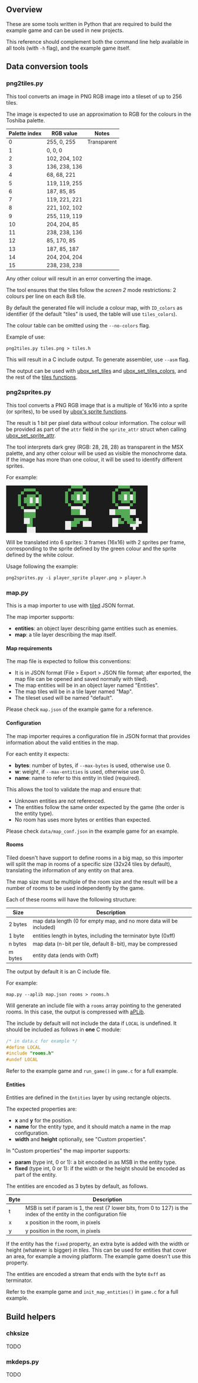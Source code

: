 ## Overview

These are some tools written in Python that are required to build the example
game and can be used in new projects.

This reference should complement both the command line help available in all
tools (with `-h` flag), and the example game itself.

## Data conversion tools

### png2tiles.py

This tool converts an image in PNG RGB image into a tileset of up to 256 tiles.

The image is expected to use an approximation to RGB for the colours in the
Toshiba palette.

| Palette index | RGB value | Notes |
| --- | --- | --- |
| 0 | 255, 0, 255 | Transparent |
| 1| 0,   0,   0 | |
| 2 | 102, 204, 102 | |
| 3 | 136, 238, 136 | |
| 4 | 68,  68, 221 | |
| 5 | 119, 119, 255 | |
| 6 | 187,  85,  85 | |
| 7 | 119, 221, 221 | |
| 8 | 221, 102, 102 | |
| 9 | 255, 119, 119 | |
| 10 | 204, 204,  85 | |
| 11 | 238, 238, 136 | |
| 12 | 85, 170,  85 | |
| 13 | 187,  85, 187 | |
| 14 | 204, 204, 204 | |
| 15 | 238, 238, 238 | |

Any other colour will result in an error converting the image.

The tool ensures that the tiles follow the *screen 2* mode restrictions: 2
colours per line on each 8x8 tile.

By default the generated file will include a colour map, with `ID_colors` as
identifier (if the default "tiles" is used, the table will use `tiles_colors`).

The colour table can be omitted using the `--no-colors` flag.

Example of use:
```
png2tiles.py tiles.png > tiles.h
```
This will result in a C include output. To generate assembler, use `--asm` flag.

The output can be used with [ubox_set_tiles](ubox-lib-ref.html#ubox_set_tiles) and
[ubox_set_tiles_colors](ubox-lib-ref.html#ubox_set_tiles_colors), and the rest
of the [tiles functions](ubox-lib-ref.html#tile-functions).

### png2sprites.py

This tool converts a PNG RGB image that is a multiple of 16x16 into a sprite
(or sprites), to be used by [ubox's sprite
functions](ubox-lib-ref.html#sprite-functions).

The result is 1 bit per pixel data without colour information. The colour will
be provided as part of the `attr` field in the `sprite_attr` struct when
calling [ubox_set_sprite_attr](ubox-lib-ref.html#ubox_set_sprite_attr).

The tool interprets dark grey (RGB: 28, 28, 28) as transparent in the MSX
palette, and any other colour will be used as visible the monochrome data. If
the image has more than one colour, it will be used to identify different
sprites.

For example:

![Example sprite with 2 colours per frame](images/player.png)

Will be translated into 6 sprites: 3 frames (16x16) with 2 sprites per frame,
corresponding to the sprite defined by the green colour and the sprite
defined by the white colour.

Usage following the example:
```
png2sprites.py -i player_sprite player.png > player.h
```

### map.py

This is a map importer to use with [tiled](https://www.mapeditor.org/) JSON format.

The map importer supports:

- **entities**: an object layer describing game entities such as enemies.
- **map**: a tile layer describing the map itself.

#### Map requirements

The map file is expected to follow this conventions:

- It is in JSON format (File > Export > JSON file format; after exported, the
  map file can be opened and saved normally with tiled).
- The map entities will be in an object layer named "Entities".
- The map tiles will be in a tile layer named "Map".
- The tileset used will be named "default".

Please check `map.json` of the example game for a reference.

#### Configuration

The map importer requires a configuration file in JSON format that provides
information about the valid entities in the map.

For each entity it expects:

- **bytes**: number of bytes, if `--max-bytes` is used, otherwise use 0.
- **w**: weight, if `--max-entities` is used, otherwise use 0.
- **name**: name to refer to this entity in tiled (required).

This allows the tool to validate the map and ensure that:

- Unknown entities are not referenced.
- The entities follow the same order expected by the game (the order is the
  entity type).
- No room has uses more bytes or entities than expected.

Please check `data/map_conf.json` in the example game for an example.

#### Rooms

Tiled doesn't have support to define rooms in a big map, so this importer will
split the map in rooms of a specific size (32x24 tiles by default), translating
the information of any entity on that area.

The map size must be multiple of the room size and the result will be a number
of rooms to be used independently by the game.

Each of these rooms will have the following structure:

| Size | Description |
| --- | --- |
| 2 bytes | map data length (0 for empty map, and no more data will be included) |
| 1 byte | entities length in bytes, including the terminator byte (0xff) |
| n bytes | map data (n-bit per tile, default 8-bit), may be compressed |
| m bytes | entity data (ends with 0xff) |

The output by default it is an C include file.

For example:
```
map.py --aplib map.json rooms > rooms.h
```

Will generate an include file with a `rooms` array pointing to the generated
rooms. In this case, the output is compressed with [aPLib](extra-lib-ref.html#aplib-compression).

The include by default will not include the data if `LOCAL` is undefined. It
should be included as follows in **one** C module:
```c
/* in data.c for example */
#define LOCAL
#include "rooms.h"
#undef LOCAL

```

Refer to the example game and `run_game()` in `game.c` for a full example.

#### Entities

Entities are defined in the `Entities` layer by using rectangle objects.

The expected properties are:

- **x** and **y** for the position.
- **name** for the entity type, and it should match a name in the map configuration.
- **width** and **height** optionally, see "Custom properties".

In "Custom properties" the map importer supports:

- **param** (type int, 0 or 1): a bit encoded in as MSB in the entity type.
- **fixed** (type int, 0 or 1): if the width or the height should be encoded as
  part of the entity.

The entities are encoded as 3 bytes by default, as follows.

| Byte | Description |
| --- | --- |
| t | MSB is set if param is 1, the rest (7 lower bits, from 0 to 127) is the index of the entity in the configuration file |
| x | x position in the room, in pixels|
| y | y position in the room, in pixels|

If the entity has the `fixed` property, an extra byte is added with the width
or height (whatever is bigger) *in tiles*. This can be used for entities that
cover an area, for example a moving platform. The example game doesn't use
this property.

The entities are encoded a stream that ends with the byte `0xff` as terminator.

Refer to the example game and `init_map_entities()` in `game.c` for a full example.

## Build helpers

### chksize

TODO

### mkdeps.py

TODO

